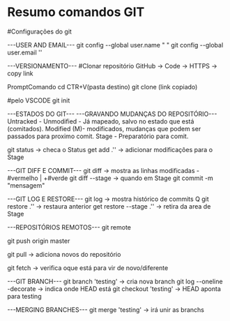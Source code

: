 # Resumo comandos GIT
#Configurações do git

---USER AND EMAIL---
git config --global user.name " "
git config --global user.email ''

---VERSIONAMENTO---
#Clonar repositório
GitHub -> Code -> HTTPS -> copy link

PromptComando
cd CTR+V(pasta destino) 
git clone (link copiado)

#pelo VSCODE
git init

---ESTADOS DO GIT---
---GRAVANDO MUDANÇAS DO REPOSITÓRIO---
Untracked -
Unmodified - Já mapeado, salvo no estado que está (comitados).
Modified (M)- modificados, mudanças que podem ser passados para proximo comit.
Stage - Preparatório para comit.

git status   -> checa o Status
get add .\'' -> adicionar modificações para o Stage

---GIT DIFF E COMMIT---
git diff -> mostra as linhas modificadas -#vermelho | +#verde
git diff --stage -> quando em Stage
git commit -m "mensagem"

---GIT LOG E RESTORE---
git log -> mostra histórico de commits Q
git restore .\'' -> restaura anterior
get restore --stage .\'' -> retira da area de Stage

---REPOSITÓRIOS REMOTOS---
git remote

git push origin master

git pull -> adiciona novos do repositório

git fetch -> verifica oque está para vir de novo/diferente

---GIT BRANCH---
git branch 'testing' -> cria nova branch
git log --oneline -decorate -> indica onde HEAD está
git checkout 'testing' -> HEAD aponta para testing

---MERGING BRANCHES---
git merge 'testing' -> irá unir as branchs




